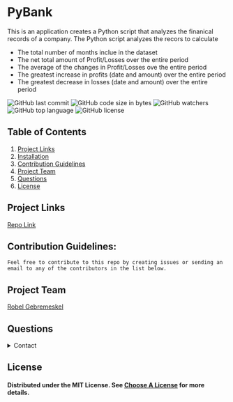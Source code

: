 # PyBank

This is an application creates a Python script that analyzes the finanical records of a company. The Python script analyzes the recors to calculate

- The total number of months inclue in the dataset
- The net total amount of Profit/Losses over the entire period
- The average of the changes in Profit/Losses ove the entire period
- The greatest increase in profits (date and amount) over the entire period
- The greatest decrease in losses (date and amount) over the entire period

![GitHub last commit](https://img.shields.io/github/last-commit/robel-codes/python-challenge) ![GitHub code size in bytes](https://img.shields.io/github/languages/code-size/robel-codes/python-challenge) ![GitHub watchers](https://img.shields.io/github/watchers/robel-codes/python-challenge?label=Watch&style=social) ![GitHub top language](https://img.shields.io/github/languages/top/robel-codes/python-challenge) ![GitHub license](https://img.shields.io/badge/license-MIT-blueyellow) <br>

## Table of Contents

1. [Project Links](#Project-Links)
1. [Installation](#Installation)
1. [Contribution Guidelines](#Contribution-Guidelines)
1. [Project Team](#Project-Team)
1. [Questions](#Questions)
1. [License](#License)

## Project Links

[Repo Link](https://github.com/robel-codes/python-challenge) <br>

## Contribution Guidelines:

```
Feel free to contribute to this repo by creating issues or sending an email to any of the contributors in the list below.
```

## Project Team

[Robel Gebremeskel](https://github.com/robel-codes) <br>

## Questions

<details>
    <summary>Contact</summary>
    rofikre@yahoo.com <br>
</details>

## License

#### Distributed under the MIT License. See [Choose A License](https://choosealicense.com/) for more details.
